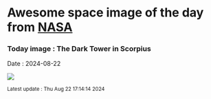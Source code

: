
# Awesome space image of the day from [NASA](https://api.nasa.gov/)

### Today image : The Dark Tower in Scorpius
Date : 2024-08-22

![](https://apod.nasa.gov/apod/image/2408/DarkTowerCDK700-Selby1024.jpg)

<small>Latest update : Thu Aug 22 17:14:14 2024</small>
        